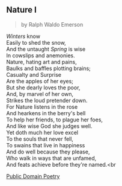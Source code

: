    ## Nature I
   > by Ralph Waldo Emerson
   
   _Winters_ know<br>
   Easily to shed the snow,<br>
   And the untaught _Spring_ is wise<br>
   In cowslips and anemonies.<br>
   Nature, hating art and pains,<br>
   Baulks and baffles plotting brains;<br>
   Casualty and Surprise<br>
   Are the apples of her eyes;<br>
   But she dearly loves the poor,<br>
   And, by marvel of her own,<br>
   Strikes the loud pretender down.<br>
   For Nature listens in the rose<br>
   And hearkens in the berry's bell<br>
   To help her friends, to plague her foes,<br>
   And like wise God she judges well.<br>
   Yet doth much her love excel<br>
   To the souls that never fell,<br>
   To swains that live in happiness<br>
   And do well because they please,<br>
   Who walk in ways that are unfamed,<br>
   And feats achieve before they're named.<br
    
    
[Public Domain Poetry](http://www.public-domain-poetry.com/ralph-waldo-emerson/nature-i-15317)
